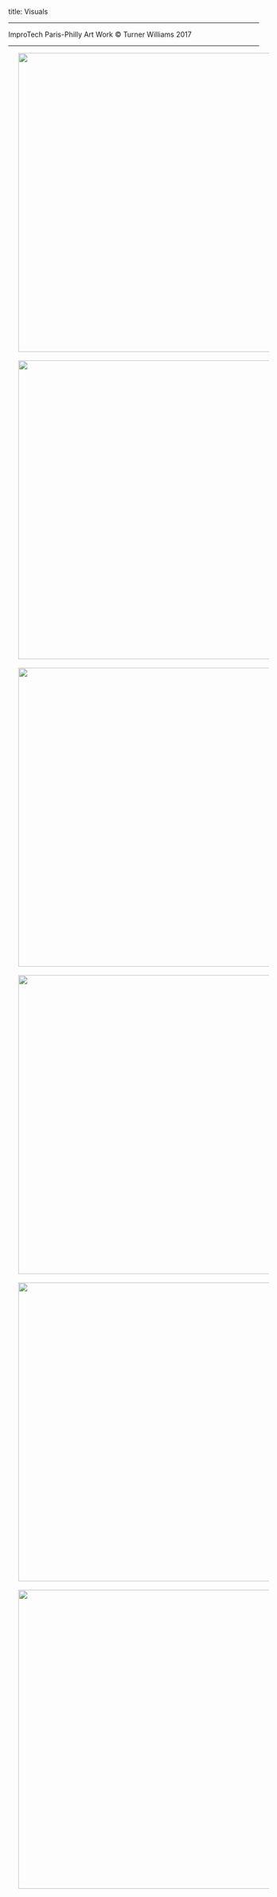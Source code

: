 title: Visuals

---

ImproTech Paris-Philly Art Work
© Turner Williams 2017  

---

<p align="center">
  <img src="../images/Flyer.png" width="600" hspace="20">
  <br><br>
   <img src="../images/IKPoster.001.jpeg" width="600" hspace="20">
  <br><br>
  <img src="../images/IKPoster.002.jpeg" width="600" hspace="20">
  <br><br>
  <img src="../images/IKPoster.003.jpeg" width="600" hspace="20">
  <br><br>
  <img src="../images/IKPoster.004.jpeg" width="600" hspace="20">
  <br><br>
  <img src="../images/IKPoster.005.jpeg" width="600" hspace="20">
  <br><br>
</p>




